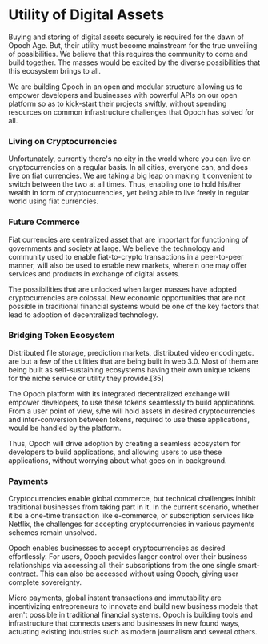 # Utility of Digital Assets

Buying and storing of digital assets securely is required for the dawn of Opoch Age. But, their utility must become mainstream for the true unveiling of possibilities. We believe that this requires the community to come and build together. The masses would be excited by the diverse possibilities that this ecosystem brings to all. 

We are building Opoch in an open and modular structure allowing us to empower developers and businesses with powerful APIs on our open platform so as to kick-start their projects swiftly, without spending resources on common infrastructure challenges that Opoch has solved for all. 

### Living on Cryptocurrencies 

Unfortunately, currently there's no city in the world where you can live on cryptocurrencies on a regular basis. In all cities, everyone can, and does live on fiat currencies. We are taking a big leap on making it convenient to switch between the two at all times. Thus, enabling one to hold his/her wealth in form of cryptocurrencies, yet being able to live freely in regular world using fiat currencies.

### Future Commerce

Fiat currencies are centralized asset that are important for functioning of governments and society at large. We believe the technology and community used to enable fiat-to-crypto transactions in a peer-to-peer manner, will also be used to enable new markets, wherein one may offer services and products in exchange of digital assets.

The possibilities that are unlocked when larger masses have adopted cryptocurrencies are colossal. New economic opportunities that are not possible in traditional financial systems would be one of the key factors that lead to adoption of decentralized technology.

### Bridging Token Ecosystem

Distributed file storage, prediction markets, distributed video encodingetc. are but a few of the utilities that are being built in web 3.0. Most of them are being built as self-sustaining ecosystems having their own unique tokens for the niche service or utility they provide.\[35\]

The Opoch platform with its integrated decentralized exchange will empower developers, to use these tokens seamlessly to build applications. From a user point of view, s/he will hold assets in desired cryptocurrencies and inter-conversion between tokens, required to use these applications, would be handled by the platform.

Thus, Opoch will drive adoption by creating a seamless ecosystem for developers to build applications, and allowing users to use these applications, without worrying about what goes on in background.

### Payments

Cryptocurrencies enable global commerce, but technical challenges inhibit traditional businesses from taking part in it. In the current scenario, whether it be a one-time transaction like e-commerce, or subscription services like Netflix, the challenges for accepting cryptocurrencies in various payments schemes remain unsolved.

Opoch enables businesses to accept cryptocurrencies as desired effortlessly. For users, Opoch provides larger control over their business relationships via accessing all their subscriptions from the one single smart-contract. This can also be accessed without using Opoch, giving user complete sovereignty.

Micro payments, global instant transactions and immutability are incentivizing entrepreneurs to innovate and build new business models that aren't possible in traditional financial systems. Opoch is building tools and infrastructure that connects users and businesses in new found ways, actuating existing industries such as modern journalism and several others.


